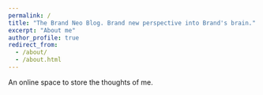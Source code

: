 ```yaml
---
permalink: /
title: "The Brand Neo Blog. Brand new perspective into Brand's brain."
excerpt: "About me"
author_profile: true
redirect_from: 
  - /about/
  - /about.html
---
```


An online space to store the thoughts of me.

